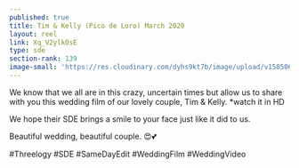 ```yaml
---
published: true
title: Tim & Kelly (Pico de Loro) March 2020
layout: reel
link: Xq_V2ylkOsE
type: sde
section-rank: 139
image-small: 'https://res.cloudinary.com/dyhs9kt7b/image/upload/v1585066657/Kelly_3a-02a.jpg'
---
```

We know that we all are in this crazy, uncertain times but allow us to share with you this wedding film of our lovely couple, Tim & Kelly.
*watch it in HD

We hope their SDE brings a smile to your face just like it did to us.

Beautiful wedding, beautiful couple. 😍💕

#Threelogy #SDE #SameDayEdit #WeddingFilm #WeddingVideo